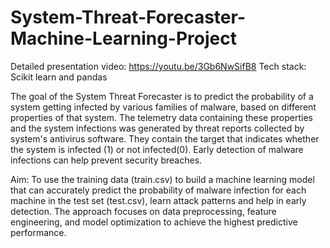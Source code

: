 # System-Threat-Forecaster-Machine-Learning-Project

Detailed presentation video: https://youtu.be/3Gb6NwSifB8
Tech stack: Scikit learn and pandas

The goal of the System Threat Forecaster is to predict the probability of a system getting infected by various families of malware, based on different properties of that system. The telemetry data containing these properties and the system infections was generated by threat reports collected by system's antivirus software. They contain the target that indicates whether the system is infected (1) or not infected(0). Early detection of malware infections can help prevent security breaches.

Aim:
To use the training data (train.csv) to build a machine learning model that can accurately predict the probability of malware infection for each machine in the test set (test.csv), learn attack patterns and help in early detection. The approach focuses on data preprocessing, feature engineering, and model optimization to achieve the highest predictive performance.

